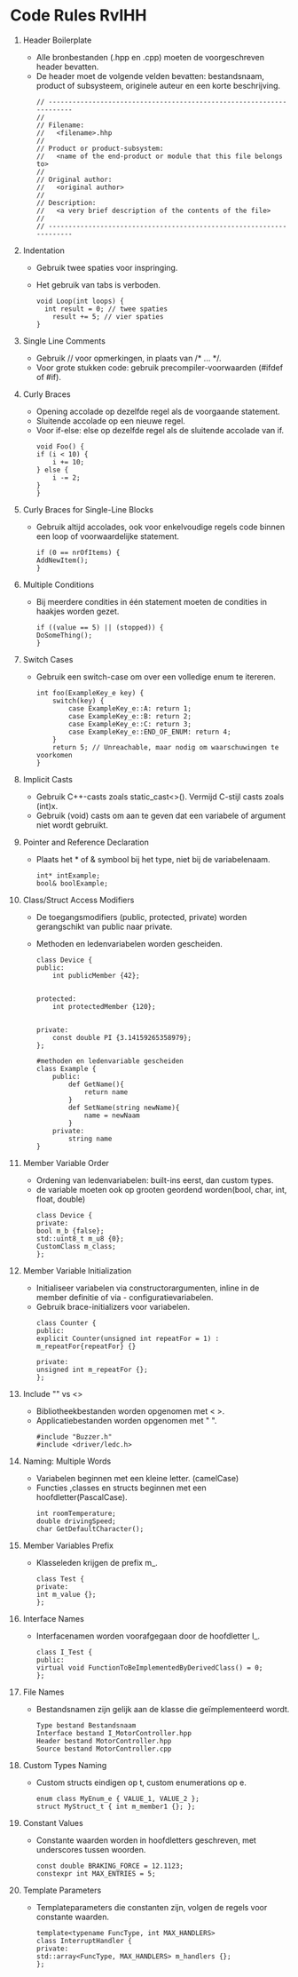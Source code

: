 Code Rules RvIHH
========================================

1.  Header Boilerplate
    -   Alle bronbestanden (.hpp en .cpp) moeten de voorgeschreven header bevatten.
    -	De header moet de volgende velden bevatten: bestandsnaam, product of subsysteem, originele auteur en een korte beschrijving.
        ```
        // ---------------------------------------------------------------------
        // 
        // Filename:  
        //   <filename>.hhp
        // 
        // Product or product-subsystem: 
        //   <name of the end-product or module that this file belongs to> 
        // 
        // Original author:  
        //   <original author>  
        // 
        // Description: 
        //   <a very brief description of the contents of the file> 
        // 
        // ---------------------------------------------------------------------
        ```
2. Indentation
    -   Gebruik twee spaties voor inspringing.
    -   Het gebruik van tabs is verboden.
      
        ```
        void Loop(int loops) { 
          int result = 0; // twee spaties
            result += 5; // vier spaties
        } 
        ```

3. Single Line Comments
    -   Gebruik // voor opmerkingen, in plaats van /* ... */.
    -   Voor grote stukken code: gebruik precompiler-voorwaarden (#ifdef of #if).

4. Curly Braces
    -   Opening accolade op dezelfde regel als de voorgaande statement.
    -   Sluitende accolade op een nieuwe regel.
    -   Voor if-else: else op dezelfde regel als de sluitende accolade van if.
        ```
        void Foo() {
        if (i < 10) {
            i += 10;
        } else {
            i -= 2;
        }
        }
        ```

5. Curly Braces for Single-Line Blocks
    -   Gebruik altijd accolades, ook voor enkelvoudige regels code binnen een loop of voorwaardelijke statement.
        ```
        if (0 == nrOfItems) {
        AddNewItem();
        }
        ```

6. Multiple Conditions
    -   Bij meerdere condities in één statement moeten de condities in haakjes worden gezet.
        ```
        if ((value == 5) || (stopped)) {
        DoSomeThing();
        }
        ```

7. Switch Cases
    -   Gebruik een switch-case om over een volledige enum te itereren.
        ```
        int foo(ExampleKey_e key) {
            switch(key) {
                case ExampleKey_e::A: return 1;
                case ExampleKey_e::B: return 2;
                case ExampleKey_e::C: return 3;
                case ExampleKey_e::END_OF_ENUM: return 4;
            }
            return 5; // Unreachable, maar nodig om waarschuwingen te voorkomen
        }
        ```

8. Implicit Casts
    -   Gebruik C++-casts zoals static_cast<>(). Vermijd C-stijl casts zoals (int)x.
    -   Gebruik (void) casts om aan te geven dat een variabele of argument niet wordt gebruikt.

9. Pointer and Reference Declaration
    -   Plaats het * of & symbool bij het type, niet bij de variabelenaam.
        ```
        int* intExample;
        bool& boolExample;
        ```

10. Class/Struct Access Modifiers
    -   De toegangsmodifiers (public, protected, private) worden gerangschikt van public naar private.
    -   Methoden en ledenvariabelen worden gescheiden.
        ```
        class Device {
        public:
            int publicMember {42};


        protected:
            int protectedMember {120};


        private:
            const double PI {3.14159265358979};
        };
        ```

        ``` 		
        #methoden en ledenvariable gescheiden
        class Example {
            public:
                def GetName(){
                    return name
                }
                def SetName(string newName){
                    name = newNaam
                }
            private:
                string name
        }
        ```

11. Member Variable Order
    -   Ordening van ledenvariabelen: built-ins eerst, dan custom types.
    -   de variable moeten ook op grooten geordend worden(bool, char, int, float, double)
        ```
        class Device {
        private:
        bool m_b {false};
        std::uint8_t m_u8 {0};
        CustomClass m_class;
        };
        ```
 
12. Member Variable Initialization
    -   Initialiseer variabelen via constructorargumenten, inline in de member definitie of via -   configuratievariabelen.
    -   Gebruik brace-initializers voor variabelen.
        ```
        class Counter {
        public:
        explicit Counter(unsigned int repeatFor = 1) : m_repeatFor{repeatFor} {}
        
        private:
        unsigned int m_repeatFor {};
        };
        ```

13. Include "" vs <>
    -   Bibliotheekbestanden worden opgenomen met < >.
    -   Applicatiebestanden worden opgenomen met " ".
        ```
        #include "Buzzer.h"
        #include <driver/ledc.h>
        ```

14. Naming: Multiple Words

    -   Variabelen beginnen met een kleine letter. (camelCase)
    -   Functies ,classes en structs beginnen met een hoofdletter(PascalCase).
        ```
        int roomTemperature;
        double drivingSpeed;
        char GetDefaultCharacter();
        ```

15. Member Variables Prefix
    -   Klasseleden krijgen de prefix m_.
        ```
        class Test {
        private:
        int m_value {};
        };
        ```

16. Interface Names
    -   Interfacenamen worden voorafgegaan door de hoofdletter I_.
        ```
        class I_Test {
        public:
        virtual void FunctionToBeImplementedByDerivedClass() = 0;
        };
        ```

17. File Names
    -   Bestandsnamen zijn gelijk aan de klasse die geïmplementeerd wordt.
        ```
        Type bestand Bestandsnaam
        Interface bestand I_MotorController.hpp
        Header bestand MotorController.hpp
        Source bestand MotorController.cpp
        ```

18. Custom Types Naming
    -   Custom structs eindigen op t, custom enumerations op e.
        ```
        enum class MyEnum_e { VALUE_1, VALUE_2 };
        struct MyStruct_t { int m_member1 {}; };
        ```

19. Constant Values
    -   Constante waarden worden in hoofdletters geschreven, met underscores tussen woorden.
        ```
        const double BRAKING_FORCE = 12.1123;
        constexpr int MAX_ENTRIES = 5;
        ```

20. Template Parameters
    -   Templateparameters die constanten zijn, volgen de regels voor constante waarden.
        ```
        template<typename FuncType, int MAX_HANDLERS>
        class InterruptHandler {
        private:
        std::array<FuncType, MAX_HANDLERS> m_handlers {};
        };
        ```